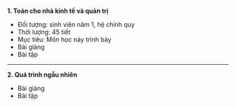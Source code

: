 **1. Toán cho nhà kinh tế và quản trị**

- Đối tượng: sinh viên năm 1, hệ chính quy
- Thời lượng: 45 tiết
- Mục tiêu: Môn học này trình bày
- Bài giảng
- Bài tập

---------
**2. Quá trình ngẫu nhiên**

- Bài giảng
- Bài tập
